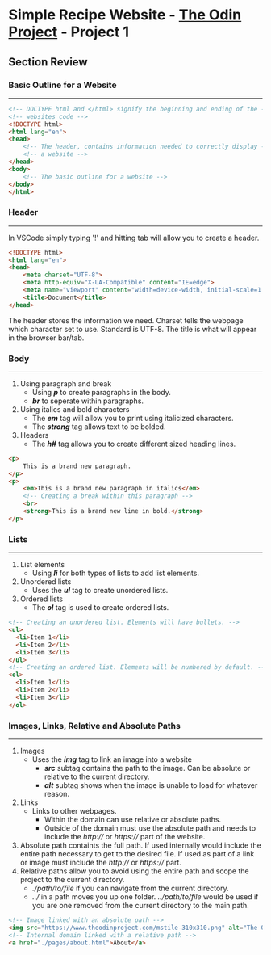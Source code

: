 # Simple Recipe Website - [The Odin Project](https://www.theodinproject.com/paths/foundations/courses/foundations/lessons/recipes) - Project 1
## Section Review
### Basic Outline for a Website
----
```html
<!-- DOCTYPE html and </html> signify the beginning and ending of the -->
<!-- websites code -->
<!DOCTYPE html> 
<html lang="en">
<head>
    <!-- The header, contains information needed to correctly display -->
    <!-- a website -->
</head>
<body>
    <!-- The basic outline for a website -->
</body>
</html>
```
### Header
----
In VSCode simply typing '!' and hitting tab will allow you to create a header.<br>
```HTML
<!DOCTYPE html>
<html lang="en">
<head>
    <meta charset="UTF-8">
    <meta http-equiv="X-UA-Compatible" content="IE=edge">
    <meta name="viewport" content="width=device-width, initial-scale=1.0">
    <title>Document</title>
</head>
```
The header stores the information we need. Charset tells the webpage which character set to use. Standard is UTF-8. The title is what will appear in the browser bar/tab.
### Body
------
1. Using paragraph and break
    * Using <strong><em>p</em></strong> to create paragraphs in the body.
    * <strong><em>br</em></strong> to seperate within paragraphs.
2. Using italics and bold characters
    * The <strong><em>em</em></strong> tag will allow you to print using italicized characters.
    * The <strong><em>strong</em></strong> tag allows text to be bolded.
3. Headers
    * The <strong><em>h#</em></strong> tag allows you to create different sized heading lines.
```html
<p> 
    This is a brand new paragraph.
</p>
<p>
    <em>This is a brand new paragraph in italics</em>
    <!-- Creating a break within this paragraph -->
    <br>
    <strong>This is a brand new line in bold.</strong>
</p> 
```
### Lists
----
1. List elements
    * Using <strong><em>li</em></strong> for both types of lists to add list elements.
2. Unordered lists
    * Uses the <strong><em>ul</em></strong> tag to create unordered lists.
3. Ordered lists
    * The <strong><em>ol</em></strong> tag is used to create ordered lists.
```html
<!-- Creating an unordered list. Elements will have bullets. -->
<ul>
  <li>Item 1</li>
  <li>Item 2</li>
  <li>Item 3</li>
</ul>
<!-- Creating an ordered list. Elements will be numbered by default. -->
<ol>
  <li>Item 1</li>
  <li>Item 2</li>
  <li>Item 3</li>
</ol>
```
### Images, Links, Relative and Absolute Paths
----
1. Images
    * Uses the <strong><em>img</em></strong> tag to link an image into a website
        * <strong><em>src</em></strong> subtag contains the path to the image. Can be absolute or relative to the current directory.
        * <strong><em>alt</em></strong> subtag shows when the image is unable to load for whatever reason.
2. Links
    * Links to other webpages.
        * Within the domain can use relative or absolute paths.
        * Outside of the domain must use the absolute path and needs to include the <em>http://</em> or <em>https://</em> part of the website. 
3. Absolute path containts the full path. If used internally would include the entire path necessary to get to the desired file. If used as part of a link or image must include the <em>http://</em> or <em>https://</em> part.
4. Relative paths allow you to avoid using the entire path and scope the project to the current directory. 
    * <em>./path/to/file</em> if you can navigate from the current directory.
    * <em>../</em> in a path moves you up one folder. <em>../path/to/file</em> would be used if you are one removed from the current directory to the main path.
```html
<!-- Image linked with an absolute path -->
<img src="https://www.theodinproject.com/mstile-310x310.png" alt="The Odin Project Logo">
<!-- Internal domain linked with a relative path -->
<a href="./pages/about.html">About</a>
```